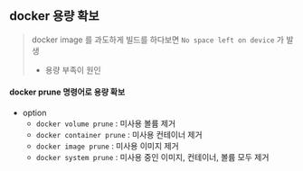 ## docker 용량 확보

> docker image 를 과도하게 빌드를 하다보면  `No space left on device` 가 발생
>
> - 용량 부족이 원인



#### docker prune 명령어로 용량 확보

- option
  - `docker volume prune` : 미사용 볼륨 제거
  - `docker container prune` : 미사용 컨테이너 제거
  - `docker image prune` : 미사용 이미지 제거
  - `docker system prune` : 미사용 중인 이미지, 컨테이너, 볼륨 모두 제거